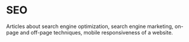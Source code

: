 # SEO
Articles about search engine optimization, search engine marketing, on-page and off-page techniques, mobile responsiveness of a website.
